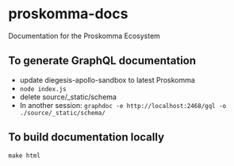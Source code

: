 # proskomma-docs
Documentation for the Proskomma Ecosystem

## To generate GraphQL documentation

- update diegesis-apollo-sandbox to latest Proskomma
- `node index.js`
- delete source/_static/schema
- In another session: `graphdoc -e http://localhost:2468/gql -o ./source/_static/schema/`

## To build documentation locally
`make html`
